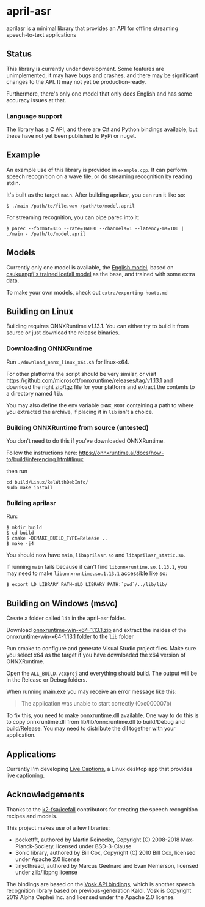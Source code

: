 # april-asr

aprilasr is a minimal library that provides an API for offline streaming speech-to-text applications

## Status
This library is currently under development. Some features are unimplemented, it may have bugs and crashes, and there may be significant changes to the API. It may not yet be production-ready.

Furthermore, there's only one model that only does English and has some accuracy issues at that.

### Language support
The library has a C API, and there are C# and Python bindings available, but these have not yet been published to PyPi or nuget.

## Example
An example use of this library is provided in `example.cpp`. It can perform speech recognition on a wave file, or do streaming recognition by reading stdin.

It's built as the target `main`. After building aprilasr, you can run it like so:
```
$ ./main /path/to/file.wav /path/to/model.april
```

For streaming recognition, you can pipe parec into it:
```
$ parec --format=s16 --rate=16000 --channels=1 --latency-ms=100 | ./main - /path/to/model.april
```

## Models
Currently only one model is available, the [English model](https://april.sapples.net/aprilv0_en-us.april), based on [csukuangfj's trained icefall model](https://huggingface.co/csukuangfj/icefall-asr-librispeech-lstm-transducer-stateless2-2022-09-03/tree/main/exp) as the base, and trained with some extra data.

To make your own models, check out `extra/exporting-howto.md`

## Building on Linux
Building requires ONNXRuntime v1.13.1. You can either try to build it from source or just download the release binaries.

### Downloading ONNXRuntime
Run `./download_onnx_linux_x64.sh` for linux-x64.

For other platforms the script should be very similar, or visit https://github.com/microsoft/onnxruntime/releases/tag/v1.13.1 and download the right zip/tgz file for your platform and extract the contents to a directory named `lib`.

You may also define the env variable `ONNX_ROOT` containing a path to where you extracted the archive, if placing it in `lib` isn't a choice.

### Building ONNXRuntime from source (untested)
You don't need to do this if you've downloaded ONNXRuntime.

Follow the instructions here: https://onnxruntime.ai/docs/how-to/build/inferencing.html#linux

then run
```
cd build/Linux/RelWithDebInfo/
sudo make install
```

### Building aprilasr
Run:
```
$ mkdir build
$ cd build
$ cmake -DCMAKE_BUILD_TYPE=Release ..
$ make -j4
```

You should now have `main`, `libaprilasr.so` and `libaprilasr_static.so`.

If running `main` fails because it can't find `libonnxruntime.so.1.13.1`, you may need to make `libonnxruntime.so.1.13.1` accessible like so:
```
$ export LD_LIBRARY_PATH=$LD_LIBRARY_PATH:`pwd`/../lib/lib/
```

## Building on Windows (msvc)
Create a folder called `lib` in the april-asr folder.

Download [onnxruntime-win-x64-1.13.1.zip](https://github.com/microsoft/onnxruntime/releases/download/v1.13.1/onnxruntime-win-x64-1.13.1.zip) and extract the insides of the onnxruntime-win-x64-1.13.1 folder to the `lib` folder

Run cmake to configure and generate Visual Studio project files. Make sure you select x64 as the target if you have downloaded the x64 version of ONNXRuntime.

Open the `ALL_BUILD.vcxproj` and everything should build. The output will be in the Release or Debug folders.

When running main.exe you may receive an error message like this:
> The application was unable to start correctly (0xc000007b)

To fix this, you need to make onnxruntime.dll available. One way to do this is to copy onnxruntime.dll from lib/lib/onnxruntime.dll to build/Debug and build/Release. You may need to distribute the dll together with your application.

## Applications
Currently I'm developing [Live Captions](https://github.com/abb128/LiveCaptions), a Linux desktop app that provides live captioning.

## Acknowledgements
Thanks to the [k2-fsa/icefall](https://github.com/k2-fsa/icefall) contributors for creating the speech recognition recipes and models.

This project makes use of a few libraries:
* pocketfft, authored by Martin Reinecke, Copyright (C) 2008-2018 Max-Planck-Society, licensed under BSD-3-Clause
* Sonic library, authored by Bill Cox, Copyright (C) 2010 Bill Cox, licensed under Apache 2.0 license
* tinycthread, authored by Marcus Geelnard and Evan Nemerson, licensed under zlib/libpng license


The bindings are based on the [Vosk API bindings](https://github.com/alphacep/vosk-api), which is another speech recognition library based on previous-generation Kaldi. Vosk is Copyright 2019 Alpha Cephei Inc. and licensed under the Apache 2.0 license.
